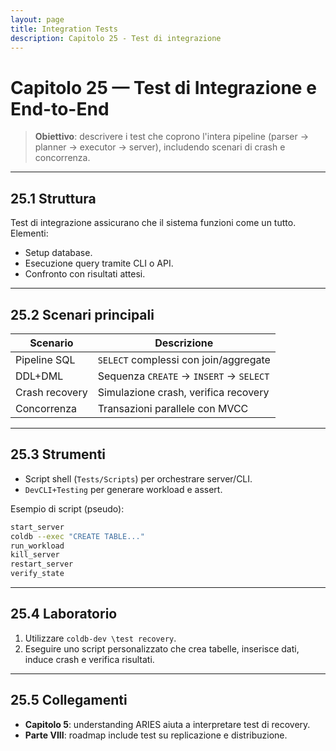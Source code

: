 ```yaml
---
layout: page
title: Integration Tests
description: Capitolo 25 - Test di integrazione
---
```


# Capitolo 25 — Test di Integrazione e End-to-End

> **Obiettivo**: descrivere i test che coprono l'intera pipeline (parser → planner → executor → server), includendo scenari di crash e concorrenza.

---

## 25.1 Struttura

Test di integrazione assicurano che il sistema funzioni come un tutto. Elementi:
- Setup database.
- Esecuzione query tramite CLI o API.
- Confronto con risultati attesi.

---

## 25.2 Scenari principali

| Scenario | Descrizione |
|----------|-------------|
| Pipeline SQL | `SELECT` complessi con join/aggregate |
| DDL+DML | Sequenza `CREATE` → `INSERT` → `SELECT` |
| Crash recovery | Simulazione crash, verifica recovery |
| Concorrenza | Transazioni parallele con MVCC |

---

## 25.3 Strumenti

- Script shell (`Tests/Scripts`) per orchestrare server/CLI.
- `DevCLI+Testing` per generare workload e assert.

Esempio di script (pseudo):
```bash
start_server
coldb --exec "CREATE TABLE..."
run_workload
kill_server
restart_server
verify_state
```

---

## 25.4 Laboratorio

1. Utilizzare `coldb-dev \test recovery`.
2. Eseguire uno script personalizzato che crea tabelle, inserisce dati, induce crash e verifica risultati.

---

## 25.5 Collegamenti
- **Capitolo 5**: understanding ARIES aiuta a interpretare test di recovery.
- **Parte VIII**: roadmap include test su replicazione e distribuzione.

